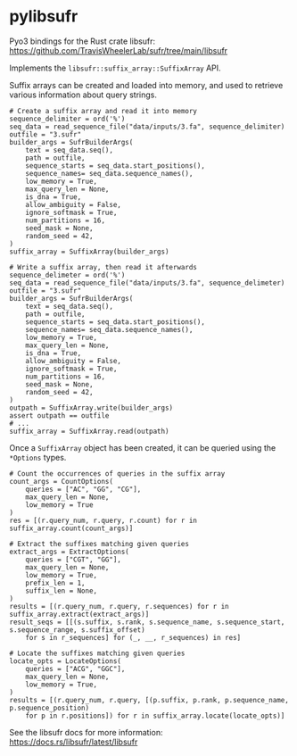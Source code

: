 # pylibsufr
Pyo3 bindings for the Rust crate libsufr: https://github.com/TravisWheelerLab/sufr/tree/main/libsufr

Implements the `libsufr::suffix_array::SuffixArray` API.

Suffix arrays can be created and loaded into memory, and used to retrieve various information about query strings.

```
# Create a suffix array and read it into memory
sequence_delimiter = ord('%')
seq_data = read_sequence_file("data/inputs/3.fa", sequence_delimiter)
outfile = "3.sufr"
builder_args = SufrBuilderArgs(
    text = seq_data.seq(),
    path = outfile,
    sequence_starts = seq_data.start_positions(),
    sequence_names= seq_data.sequence_names(),
    low_memory = True,
    max_query_len = None,
    is_dna = True,
    allow_ambiguity = False,
    ignore_softmask = True,
    num_partitions = 16,
    seed_mask = None,
    random_seed = 42,
)
suffix_array = SuffixArray(builder_args)
```

```
# Write a suffix array, then read it afterwards
sequence_delimeter = ord('%')
seq_data = read_sequence_file("data/inputs/3.fa", sequence_delimeter)
outfile = "3.sufr"
builder_args = SufrBuilderArgs(
    text = seq_data.seq(),
    path = outfile,
    sequence_starts = seq_data.start_positions(),
    sequence_names= seq_data.sequence_names(),
    low_memory = True,
    max_query_len = None,
    is_dna = True,
    allow_ambiguity = False,
    ignore_softmask = True,
    num_partitions = 16,
    seed_mask = None,
    random_seed = 42,
)
outpath = SuffixArray.write(builder_args)
assert outpath == outfile
# ...
suffix_array = SuffixArray.read(outpath)
```

Once a `SuffixArray` object has been created, it can be queried using the `*Options` types.

```
# Count the occurrences of queries in the suffix array
count_args = CountOptions(
    queries = ["AC", "GG", "CG"],
    max_query_len = None,
    low_memory = True
)
res = [(r.query_num, r.query, r.count) for r in suffix_array.count(count_args)] 
```

```
# Extract the suffixes matching given queries
extract_args = ExtractOptions(
    queries = ["CGT", "GG"],
    max_query_len = None,
    low_memory = True,
    prefix_len = 1,
    suffix_len = None,
)
results = [(r.query_num, r.query, r.sequences) for r in suffix_array.extract(extract_args)]
result_seqs = [[(s.suffix, s.rank, s.sequence_name, s.sequence_start, s.sequence_range, s.suffix_offset) 
    for s in r_sequences] for (_, __, r_sequences) in res]
```

```
# Locate the suffixes matching given queries
locate_opts = LocateOptions(
    queries = ["ACG", "GGC"],
    max_query_len = None,
    low_memory = True,
)
results = [(r.query_num, r.query, [(p.suffix, p.rank, p.sequence_name, p.sequence_position)
    for p in r.positions]) for r in suffix_array.locate(locate_opts)]
```

See the libsufr docs for more information: https://docs.rs/libsufr/latest/libsufr
